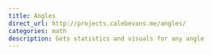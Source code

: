 ```yaml
---
title: Angles
direct_url: http://projects.calebevans.me/angles/
categories: math
description: Gets statistics and visuals for any angle
---
```

